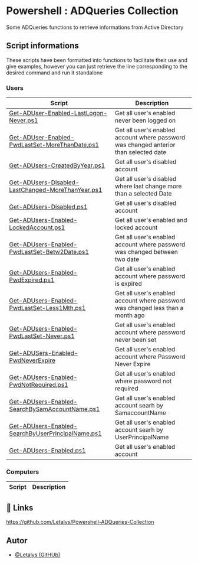 # Powershell : ADQueries Collection

Some ADQueries functions to retrieve informations from Active Directory
## Script informations

These scripts have been formatted into functions to facilitate their use and give examples, however you can just retrieve the line corresponding to the desired command and run it standalone

### Users

|Script|Description|
|-|-|
|[Get-ADUser-Enabled-LastLogon-Never.ps1](./Commands/ADUsers/Get-ADUser-Enabled-LastLogon-Never.ps1)|Get all user's enabled never been logged on|
|[Get-ADUser-Enabled-PwdLastSet-MoreThanDate.ps1](./Commands/ADUsers/Get-ADUser-Enabled-PwdLastSet-MoreThanDate.ps1)|Get all user's enabled account where password was changed anterior than selected date|
|[Get-ADUsers-CreatedByYear.ps1](./Commands/ADUsers/Get-ADUsers-CreatedByYear.ps1)|Get all user's disabled account|
|[Get-ADUsers-Disabled-LastChanged-MoreThanYear.ps1](./Commands/ADUsers/Get-ADUsers-Disabled-LastChanged-MoreThanYear.ps1)|Get all user's disabled where last change more than a selected Date|
|[Get-ADUsers-Disabled.ps1](./Commands/ADUsers/Get-ADUsers-Disabled.ps1)|Get all user's disabled account|
|[Get-ADUsers-Enabled-LockedAccount.ps1](./Commands/ADUsers/Get-ADUsers-Enabled-LockedAccount.ps1)|Get all user's enabled and locked account|
|[Get-ADUsers-Enabled-PwdLastSet-Betw2Date.ps1](./Commands/ADUsers/Get-ADUsers-Enabled-PwdLastSet-Betw2Date.ps1)|Get all user's enabled account where password was changed between two date|
|[Get-ADUsers-Enabled-PwdExpired.ps1](./Commands/ADUsers/Get-ADUsers-Enabled-PwdExpired.ps1)|Get all user's enabled account where password is expired|
|[Get-ADUsers-Enabled-PwdLastSet-Less1Mth.ps1](./Commands/ADUsers/Get-ADUsers-Enabled-PwdLastSet-Less1Mth.ps1)|Get all user's enabled account where password was changed less than a month ago|
|[Get-ADUsers-Enabled-PwdLastSet-Never.ps1](./Commands/ADUsers/Get-ADUsers-Enabled-PwdLastSet-Never.ps1)|Get all user's enabled account where password never been set|
|[Get-ADUSers-Enabled-PwdNeverExpire](./Commands/ADUsers/Get-ADUSers-Enabled-PwdNeverExpire)|Get all user's enabled account where Password Never Expire|
|[Get-ADUsers-Enabled-PwdNotRequired.ps1](./Commands/ADUsers/Get-ADUsers-Enabled-PwdNotRequired.ps1)|Get all user's enabled where password not required|
|[Get-ADUsers-Enabled-SearchBySamAccountName.ps1](./Commands/ADUsers/Get-ADUsers-Enabled-SearchBySamAccountName.ps1)|Get all user's enabled account searh by SamaccountName|
|[Get-ADUsers-Enabled-SearchByUserPrincipalName.ps1](./Commands/ADUsers/Get-ADUsers-Enabled-SearchByUserPrincipalName.ps1)|Get all user's enabled account searh by UserPrincipalName|
|[Get-ADUsers-Enabled.ps1](./Commands/ADUsers/Get-ADUsers-Enabled.ps1)|Get all user's enabled account|


### Computers

|Script|Description|
|-|-|

## 🔗 Links
https://github.com/Letalys/Powershell-ADQueries-Collection


## Autor
- [@Letalys (GitHUb)](https://www.github.com/Letalys)